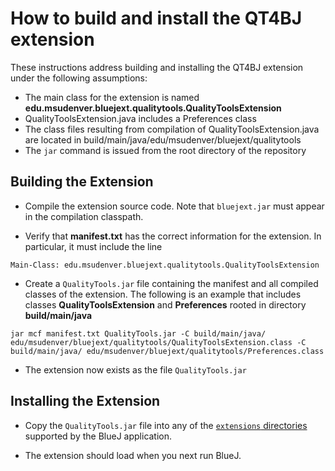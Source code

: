 # How to build and install the QT4BJ extension

These instructions address building and installing the QT4BJ extension under the following assumptions:
- The main class for the extension is named **edu.msudenver.bluejext.qualitytools.QualityToolsExtension**
- QualityToolsExtension.java includes a Preferences class
- The class files resulting from compilation of QualityToolsExtension.java are located in
build/main/java/edu/msudenver/bluejext/qualitytools
- The `jar` command is issued from the root directory of the repository

## Building the Extension
- Compile the extension source code.  Note that `bluejext.jar` must appear in the compilation classpath.

- Verify that **manifest.txt** has the correct information for the extension.  In particular, it must include the line

```Main-Class: edu.msudenver.bluejext.qualitytools.QualityToolsExtension```

- Create a `QualityTools.jar` file containing the manifest and all compiled classes of the extension.
The following is an example that includes classes **QualityToolsExtension** and **Preferences** rooted in directory **build/main/java**

```jar mcf manifest.txt QualityTools.jar -C build/main/java/ edu/msudenver/bluejext/qualitytools/QualityToolsExtension.class -C build/main/java/ edu/msudenver/bluejext/qualitytools/Preferences.class```

- The extension now exists as the file `QualityTools.jar`

## Installing the Extension
- Copy the `QualityTools.jar` file into any of the [`extensions` directories](https://www.bluej.org/extensions/extensions.html) supported by the BlueJ application.

- The extension should load when you next run BlueJ.
